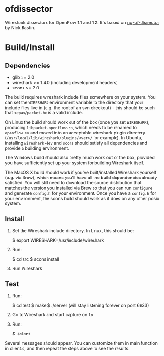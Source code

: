 ofdissector
===========

Wireshark dissectors for OpenFlow 1.1 and 1.2.
It's based on [ng-of-dissector] by Nick Bastin.

Build/Install
=============

Dependencies
------------
 * glib >= 2.0
 * wireshark >= 1.4.0 (including development headers)
 * scons >= 2.0

The build requires wireshark include files somewhere on your system.  You can 
set the `WIRESHARK` environment variable to the directory that your include 
files live in (e.g. the root of an svn checkout) - this should be such that 
`<epan/packet.h>` is a valid include.

On Linux the build should work out of the box (once you set `WIRESHARK`), 
producing `libpacket-openflow.so`, which needs to be renamed to `openflow.so` 
and moved into an acceptable wireshark plugin directory 
(`/usr/local/lib/wireshark/plugins/<ver>/` for example).
In Ubuntu, installing `wireshark-dev` and `scons` should satisfy all 
dependencies and provide a building environment.

The Windows build should also pretty much work out of the box, provided you have
sufficiently set up your system for building Wireshark itself.

The MacOS X build should work if you've built/installed Wireshark yourself (e.g.
via Brew), which means you'll have all the build dependencies already satisfied.
You will still need to download the source distribution that matches the version
you installed via Brew so that you can run `configure` and generate `config.h` 
for your environment. Once you have a `config.h` for your environment, the scons 
build should work as it does on any other posix system.

Install
-------
1) Set the Wireshark include directory. In Linux, this should be:

    $ export WIRESHARK=/usr/include/wireshark
    
2) Run:

    $ cd src
    $ scons install
    
3) Run Wireshark

Test
----
1) Run:

    $ cd test
    $ make
    $ ./server (will stay listening forever on port 6633)
    
2) Go to Wireshark and start capture on `lo`

3) Run:

    $ ./client

Several messages should appear. You can customize them in main function in 
client.c, and then repeat the steps above to see the results.

[ng-of-dissector]: https://bitbucket.org/barnstorm/ng-of-dissector